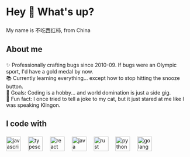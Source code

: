 <h1 align="left">Hey 👋 What's up?</h1>

###

<p align="left">My name is 不吃西红柿, from China</p>

###

<h2 align="left">About me</h2>

###

<p align="left">
  ✨ Professionally crafting bugs since 2010-09. If bugs were an Olympic sport, I'd have a gold medal by now.<br>
  📚 Currently learning everything... except how to stop hitting the snooze button.<br>
  🎯 Goals: Coding is a hobby... and world domination is just a side gig. <br>
  🎲 Fun fact: I once tried to tell a joke to my cat, but it just stared at me like I was speaking Klingon.</p>

###

<h2 align="left">I code with</h2>

###

<div align="left">
  <img src="https://cdn.jsdelivr.net/gh/devicons/devicon/icons/javascript/javascript-original.svg" height="40" alt="javascript logo"  />
  <img width="12" />
  <img src="https://cdn.jsdelivr.net/gh/devicons/devicon/icons/typescript/typescript-original.svg" height="40" alt="typescript logo"  />
  <img width="12" />
  <img src="https://cdn.jsdelivr.net/gh/devicons/devicon/icons/react/react-original.svg" height="40" alt="react logo"  />
  <img width="12" />
  <img src="https://cdn.jsdelivr.net/gh/devicons/devicon/icons/java/java-original.svg" height="40" alt="java logo"  />
  <img width="12" />
  <img src="https://cdn.jsdelivr.net/gh/devicons/devicon/icons/rust/rust-original.svg" height="40" alt="rust logo"  />
  <img width="12" />
  <img src="https://cdn.jsdelivr.net/gh/devicons/devicon/icons/python/python-original.svg" height="40" alt="python logo"  />
  <img width="12" />
  <img src="https://cdn.jsdelivr.net/gh/devicons/devicon/icons/go/go-original.svg" height="40" alt="golang logo"  />
</div>

###
